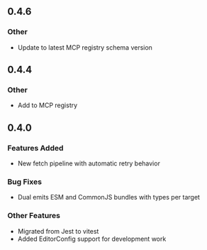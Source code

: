 ## 0.4.6

### Other

- Update to latest MCP registry schema version

## 0.4.4

### Other

- Add to MCP registry

## 0.4.0

### Features Added

- New fetch pipeline with automatic retry behavior

### Bug Fixes

- Dual emits ESM and CommonJS bundles with types per target

### Other Features

- Migrated from Jest to vitest
- Added EditorConfig support for development work
